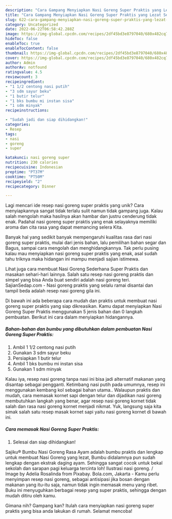 ```yaml
---
description: "Cara Gampang Menyiapkan Nasi Goreng Super Praktis yang Lezat Sekali"
title: "Cara Gampang Menyiapkan Nasi Goreng Super Praktis yang Lezat Sekali"
slug: 622-cara-gampang-menyiapkan-nasi-goreng-super-praktis-yang-lezat-sekali
category: Uncategorized
date: 2022-06-22T06:58:42.288Z
image: https://img-global.cpcdn.com/recipes/2df45bd3e8797040/680x482cq70/nasi-goreng-super-praktis-foto-resep-utama.jpg
hideToc: false
enableToc: true
enableTocContent: false
thumbnail: https://img-global.cpcdn.com/recipes/2df45bd3e8797040/680x482cq70/nasi-goreng-super-praktis-foto-resep-utama.jpg
cover: https://img-global.cpcdn.com/recipes/2df45bd3e8797040/680x482cq70/nasi-goreng-super-praktis-foto-resep-utama.jpg
author: Admin
authorAv: notfound
ratingvalue: 4.5
reviewcount: 3
recipeingredient:
- "1 1/2 centong nasi putih"
- "3 sdm sayur beku"
- "1 butir telur"
- "1 bks bumbu mi instan sisa"
- "1 sdm minyak"
recipeinstructions:

- "Sudah jadi dan siap dihidangkan!"
categories:
- Resep
tags:
- nasi
- goreng
- super

katakunci: nasi goreng super 
nutrition: 230 calories
recipecuisine: Indonesian
preptime: "PT37M"
cooktime: "PT50M"
recipeyield: "2"
recipecategory: Dinner

---
```





Lagi mencari ide resep nasi goreng super praktis yang unik? Cara menyiapkannya sangat tidak terlalu sulit namun tidak gampang juga. Kalau salah mengolah maka hasilnya akan hambar dan justru cenderung tidak enak. Padahal nasi goreng super praktis yang enak selayaknya memiliki aroma dan cita rasa yang dapat memancing selera Kita.





Banyak hal yang sedikit banyak mempengaruhi kualitas rasa dari nasi goreng super praktis, mulai dari jenis bahan, lalu pemilihan bahan segar dan Bagus, sampai cara mengolah dan menghidangkannya. Tak perlu pusing kalau mau menyiapkan nasi goreng super praktis yang enak,      asal sudah tahu triknya maka hidangan ini mampu menjadi sajian istimewa.














Lihat juga cara membuat Nasi Goreng Sederhana Super Praktis dan masakan sehari-hari lainnya. Salah satu resep nasi goreng praktis dan simpel yang bisa Anda buat sendiri adalah nasi goreng teri. SajianSedap.com - Nasi goreng praktis yang selalu ramai disantai dan tampil beda adalah resep nasi goreng gila ini.






Di bawah ini ada beberapa cara mudah dan praktis untuk membuat nasi goreng super praktis yang siap dikreasikan. Kamu dapat menyiapkan Nasi Goreng Super Praktis menggunakan 5 jenis bahan dan 0 langkah pembuatan. Berikut ini cara dalam menyiapkan hidangannya.

<!--inarticleads1-->

##### Bahan-bahan dan bumbu yang dibutuhkan dalam pembuatan Nasi Goreng Super Praktis:

1. Ambil 1 1/2 centong nasi putih
1. Gunakan 3 sdm sayur beku
1. Persiapkan 1 butir telur
1. Ambil 1 bks bumbu mi instan sisa
1. Gunakan 1 sdm minyak


Kalau iya, resep nasi goreng tanpa nasi ini bisa jadi alternatif makanan yang disantap sebagai pengganti. Ketimbang nasi putih pada umumnya, resep ini menggunakan kembang kol sebagai bahan utama.. Walaupun praktis dan mudah, cara memasak kornet sapi dengan telur dan dijadikan nasi goreng membutuhkan langkah yang benar, agar resep nasi goreng kornet tidak salah dan rasa nasi goreng kornet menjadi nikmat. Yuk, langsung saja kita simak salah satu resep masak kornet sapi yaitu nasi goreng kornet di bawah ini. 

<!--inarticleads2-->

##### Cara memasak Nasi Goreng Super Praktis:


1. Selesai dan siap dihidangkan!

Sajiku® Bumbu Nasi Goreng Rasa Ayam adalah bumbu praktis dan lengkap untuk membuat Nasi Goreng yang lezat, Bumbu didalamnya pun sudah lengkap dengan ekstrak daging ayam. Sehingga sangat cocok untuk bekal sekolah dan sarapan pagi keluarga tercinta loh! Ilustrasi nasi goreng. / Image by Adelia Rosalinda from Pixabay. Bola.com, Jakarta - Kamu perlu menyimpan resep nasi goreng, sebagai antisipasi jika bosan dengan makanan yang itu-itu saja, namun tidak ingin memasak menu yang ribet. Buku ini menyuguhkan berbagai resep yang super praktis, sehingga dengan mudah ditiru oleh kamu. 

Gimana nih? Gampang kan? Itulah cara menyiapkan nasi goreng super praktis yang bisa anda lakukan di rumah. Selamat mencoba!
